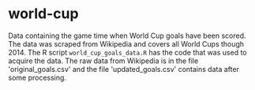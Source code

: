 # world-cup

Data containing the game time when World Cup goals have been scored.  The data was scraped from Wikipedia and covers all World Cups though 2014.  The R script `world_cup_goals_data.R` has the code that was used to acquire the data.  The raw data from Wikipedia is in the file 'original_goals.csv' and the file 'updated_goals.csv' contains data after some processing. 
